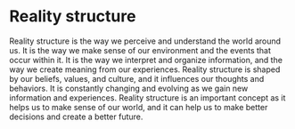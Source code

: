 # Reality structure

Reality structure is the way we perceive and understand the world around us. It is the way we make sense of our environment and the events that occur within it. It is the way we interpret and organize information, and the way we create meaning from our experiences. Reality structure is shaped by our beliefs, values, and culture, and it influences our thoughts and behaviors. It is constantly changing and evolving as we gain new information and experiences. Reality structure is an important concept as it helps us to make sense of our world, and it can help us to make better decisions and create a better future.
